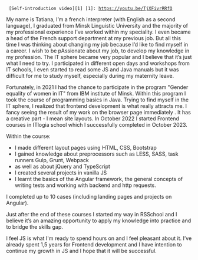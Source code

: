 <code> [Self-introduction video][1]
[1]: https://youtu.be/TjXFivrRRfQ
</code>

My name is Tatiana, I’m a french interpreter (with English as a second language), I graduated from Minsk Linguistic University and the majority of my professional experience I’ve worked within my speciality. I even became a head of the French support department at my previous job. But all this time I was thinking about changing my job because I’d like to find myself in a career. I wish to be pAssionate about my job, to develop my knowledge in my profession.
The IT sphere became very popular and I believe that it’s just what I need to try. I participated in different open days and workshops from IT schools, I even started to read some JS and Java manuals but it was difficult for me to study myself, especially during my maternity leave.

Fortunately, in 2021 I had the chance to participate in the program "Gender equality of women in IT" from IBM institute of Minsk. Within this program I took the course of programming basics in Java. Trying to find myself in the IT sphere, I realized that frontend development is what really attracts me. I fancy seeing the result of my work on the browser page immediately . It has a creative part - I mean site layouts. In October 2022 I started Frontend courses in ITlogia school which I successfully completed in October 2023.

Within the course:

- I made different layout pages using HTML, CSS, Bootstrap
- I gained knowledge about preprocessors such as LESS, SASS, task runners Gulp, Grunt, Webpack
- as well as about jQuery and TypeScript
- I created several projects in vanilla JS
- I learnt the basics of the Angular framework, the general concepts of writing tests and working with backend and http requests.

I completed up to 10 cases (including landing pages and projects on Angular).

Just after the end of these courses I started my way in RSSchool and I believe it’s an amazing opportunity to apply my knowledge into practice and to bridge the skills gap.

I feel JS is what I'm ready to spend hours on and I feel pleasant about it. I’ve already spent 1,5 years for Frontend development and I have intention to continue my growth in JS and I hope that it will be successful.

